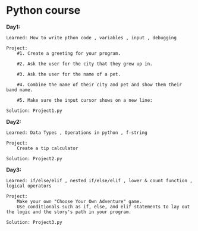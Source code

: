 # Python course

**Day1:** 

    Learned: How to write pthon code , variables , input , debugging 

    Project: 
        #1. Create a greeting for your program.

        #2. Ask the user for the city that they grew up in.

        #3. Ask the user for the name of a pet.

        #4. Combine the name of their city and pet and show them their band name.

        #5. Make sure the input cursor shows on a new line:

    Solution: Project1.py
    
**Day2:** 

    Learned: Data Types , Operations in python , f-string 

    Project: 
        Create a tip calculator

    Solution: Project2.py


**Day3:** 

    Learned: if/else/elif , nested if/else/elif , lower & count function , logical operators

    Project: 
        Make your own "Choose Your Own Adventure" game. 
        Use conditionals such as if, else, and elif statements to lay out the logic and the story's path in your program.

    Solution: Project3.py
        

    
